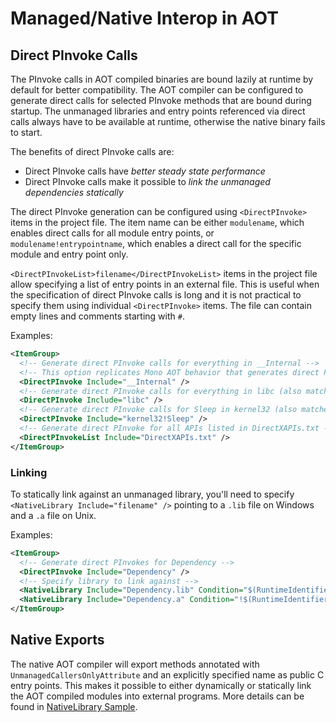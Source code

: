 # Managed/Native Interop in AOT

## Direct PInvoke Calls

The PInvoke calls in AOT compiled binaries are bound lazily at runtime by default for better compatibility. The AOT compiler
can be configured to generate direct calls for selected PInvoke methods that are bound during startup. The unmanaged libraries
and entry points referenced via direct calls always have to be available at runtime, otherwise the native binary fails to start.

The benefits of direct PInvoke calls are:
- Direct PInvoke calls have *better steady state performance*
- Direct PInvoke calls make it possible to *link the unmanaged dependencies statically*

The direct PInvoke generation can be configured using `<DirectPInvoke>` items in the project file. The item name can be either `modulename`,
which enables direct calls for all module entry points, or `modulename!entrypointname`, which enables a direct call for the specific module
and entry point only.

`<DirectPInvokeList>filename</DirectPInvokeList>` items in the project file allow specifying a list of entry points in an external file.
This is useful when the specification of direct PInvoke calls is long and it is not practical to specify them using individual `<DirectPInvoke>`
items. The file can contain empty lines and comments starting with `#`.

Examples:

```xml
<ItemGroup>
  <!-- Generate direct PInvoke calls for everything in __Internal -->
  <!-- This option replicates Mono AOT behavior that generates direct PInvoke calls for __Internal -->
  <DirectPInvoke Include="__Internal" />
  <!-- Generate direct PInvoke calls for everything in libc (also matches libc.so on Linux or libc.dylib on macOS) --> 
  <DirectPInvoke Include="libc" />
  <!-- Generate direct PInvoke calls for Sleep in kernel32 (also matches kernel32.dll on Windows) -->
  <DirectPInvoke Include="kernel32!Sleep" />
  <!-- Generate direct PInvoke for all APIs listed in DirectXAPIs.txt -->
  <DirectPInvokeList Include="DirectXAPIs.txt" />
</ItemGroup>
```

### Linking

To statically link against an unmanaged library, you'll need to specify `<NativeLibrary Include="filename" />` pointing to a `.lib` file on
Windows and a `.a` file on Unix.

Examples:

```xml
<ItemGroup>
  <!-- Generate direct PInvokes for Dependency -->
  <DirectPInvoke Include="Dependency" />
  <!-- Specify library to link against -->
  <NativeLibrary Include="Dependency.lib" Condition="$(RuntimeIdentifier.StartsWith('win'))" />
  <NativeLibrary Include="Dependency.a" Condition="!$(RuntimeIdentifier.StartsWith('win'))" />
</ItemGroup>
```

## Native Exports

The native AOT compiler will export methods annotated with `UnmanagedCallersOnlyAttribute` and an explicitly specified name as
public C entry points. This makes it possible to either dynamically or statically link the AOT compiled modules into external
programs. More details can be found in [NativeLibrary Sample](https://github.com/dotnet/samples/tree/main/core/nativeaot/NativeLibrary/README.md).
